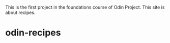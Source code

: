 This is the first project in the foundations course of Odin Project.
This site is about recipes.

# odin-recipes
